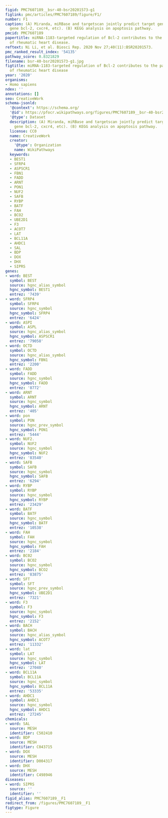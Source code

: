 ```yaml
---
figid: PMC7607189__bsr-40-bsr20201573-g1
figlink: pmc/articles/PMC7607189/figure/F1/
number: F1
caption: (A) Miranda, miRBase and targetscan jointly predict target genes (target
  gene bcl-2, cxcr4, etc). (B) KEGG analysis on apoptosis pathway.
pmcid: PMC7607189
papertitle: miRNA-1183-targeted regulation of Bcl-2 contributes to the pathogenesis
  of rheumatic heart disease.
reftext: Ni Li, et al. Biosci Rep. 2020 Nov 27;40(11):BSR20201573.
pmc_ranked_result_index: '54135'
pathway_score: 0.8321829
filename: bsr-40-bsr20201573-g1.jpg
figtitle: miRNA-1183-targeted regulation of Bcl-2 contributes to the pathogenesis
  of rheumatic heart disease
year: '2020'
organisms:
- Homo sapiens
ndex: ''
annotations: []
seo: CreativeWork
schema-jsonld:
  '@context': https://schema.org/
  '@id': https://pfocr.wikipathways.org/figures/PMC7607189__bsr-40-bsr20201573-g1.html
  '@type': Dataset
  description: (A) Miranda, miRBase and targetscan jointly predict target genes (target
    gene bcl-2, cxcr4, etc). (B) KEGG analysis on apoptosis pathway.
  license: CC0
  name: CreativeWork
  creator:
    '@type': Organization
    name: WikiPathways
  keywords:
  - BEST1
  - SFRP4
  - ASPSCR1
  - FBN1
  - FADD
  - ARNT
  - PON1
  - NUF2
  - SAFB
  - RYBP
  - BATF
  - FAH
  - BCO2
  - UBE2D1
  - F3
  - ACOT7
  - LAT
  - BCL11A
  - AHDC1
  - SAL
  - BDP
  - DOX
  - DHX
  - SIPRS
genes:
- word: BEST
  symbol: BEST
  source: hgnc_alias_symbol
  hgnc_symbol: BEST1
  entrez: '7439'
- word: SFRP4
  symbol: SFRP4
  source: hgnc_symbol
  hgnc_symbol: SFRP4
  entrez: '6424'
- word: ASPI
  symbol: ASPL
  source: hgnc_alias_symbol
  hgnc_symbol: ASPSCR1
  entrez: '79058'
- word: OCTD
  symbol: OCTD
  source: hgnc_alias_symbol
  hgnc_symbol: FBN1
  entrez: '2200'
- word: FADD
  symbol: FADD
  source: hgnc_symbol
  hgnc_symbol: FADD
  entrez: '8772'
- word: ARNT
  symbol: ARNT
  source: hgnc_symbol
  hgnc_symbol: ARNT
  entrez: '405'
- word: pon
  symbol: PON
  source: hgnc_prev_symbol
  hgnc_symbol: PON1
  entrez: '5444'
- word: NUF2.
  symbol: NUF2
  source: hgnc_symbol
  hgnc_symbol: NUF2
  entrez: '83540'
- word: SAFB
  symbol: SAFB
  source: hgnc_symbol
  hgnc_symbol: SAFB
  entrez: '6294'
- word: RYBP
  symbol: RYBP
  source: hgnc_symbol
  hgnc_symbol: RYBP
  entrez: '23429'
- word: BATF
  symbol: BATF
  source: hgnc_symbol
  hgnc_symbol: BATF
  entrez: '10538'
- word: FAH
  symbol: FAH
  source: hgnc_symbol
  hgnc_symbol: FAH
  entrez: '2184'
- word: BC02
  symbol: BCO2
  source: hgnc_symbol
  hgnc_symbol: BCO2
  entrez: '83875'
- word: SFT
  symbol: SFT
  source: hgnc_prev_symbol
  hgnc_symbol: UBE2D1
  entrez: '7321'
- word: F3
  symbol: F3
  source: hgnc_symbol
  hgnc_symbol: F3
  entrez: '2152'
- word: BACH
  symbol: BACH
  source: hgnc_alias_symbol
  hgnc_symbol: ACOT7
  entrez: '11332'
- word: lat
  symbol: LAT
  source: hgnc_symbol
  hgnc_symbol: LAT
  entrez: '27040'
- word: BCL11A
  symbol: BCL11A
  source: hgnc_symbol
  hgnc_symbol: BCL11A
  entrez: '53335'
- word: AHDC1
  symbol: AHDC1
  source: hgnc_symbol
  hgnc_symbol: AHDC1
  entrez: '27245'
chemicals:
- word: SAL
  source: MESH
  identifier: C502410
- word: BDP
  source: MESH
  identifier: C043715
- word: DOX
  source: MESH
  identifier: D004317
- word: DHX
  source: MESH
  identifier: C498946
diseases:
- word: SIPRS
  source: ''
  identifier: ''
figid_alias: PMC7607189__F1
redirect_from: /figures/PMC7607189__F1
figtype: Figure
---
```

